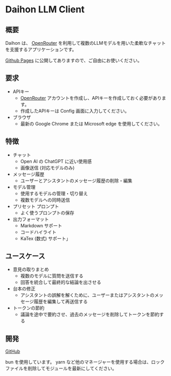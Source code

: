 # Daihon LLM Client

## 概要

Daihon は、 [OpenRouter](https://openrouter.ai/) を利用して複数のLLMモデルを用いた柔軟なチャットを支援するアプリケーションです。

[Github Pages](https://standstonecraft.github.io/daihon-llm-client/) に公開してありますので、ご自由にお使いください。

## 要求

- APIキー
  - [OpenRouter](https://openrouter.ai/) アカウントを作成し、APIキーを作成しておく必要があります。
  - 作成したAPIキーは Config 画面に入力してください。
- ブラウザ
  - 最新の Google Chrome または Microsoft edge を使用してください。

## 特徴

- チャット
  - Open AI の ChatGPT に近い使用感
  - 画像送信 (対応モデルのみ)
- メッセージ履歴
  - ユーザーとアシスタントのメッセージ履歴の削除・編集
- モデル管理
  - 使用するモデルの管理・切り替え
  - 複数モデルへの同時送信
- プリセット プロンプト
  - よく使うプロンプトの保存
- 出力フォーマット
  - Markdown サポート
  - コードハイライト
  - KaTex (数式) サポート」

## ユースケース

- 意見の取りまとめ
  - 複数のモデルに質問を送信する
  - 回答を統合して最終的な結論を出させる
- 台本の修正
  - アシスタントの誤解を解くために、ユーザーまたはアシスタントのメッセージ履歴を編集して再送信する
- トークンの節約
  - 議論を途中で要約させ、過去のメッセージを削除してトークンを節約する

## 開発

[GitHub](https://github.com/StandstoneCraft/daihon-llm-client)

bun を使用しています。 yarn など他のマネージャーを使用する場合は、ロックファイルを削除してモジュールを最新にしてください。
